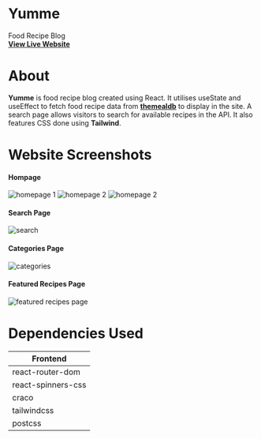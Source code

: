 # Yumme
Food Recipe Blog<br/>
<a href="https://master.d3dxgryfakje1j.amplifyapp.com/" target="_blank" rel="noopener noreferrer"><strong>View Live Website</strong></a>

# About
<strong>Yumme</strong> is food recipe blog created using React. It utilises useState and useEffect to fetch food recipe data from <a href="https://www.themealdb.com/api.php"><strong>themealdb</strong></a> to display in the site. A search page allows visitors to search for available recipes in the API. It also features CSS done using <strong>Tailwind</strong>.

# Website Screenshots
  <h4>Hompage</h4>
  <img src="https://i.ibb.co/kMgv1gM/Screenshot-2021-10-28-at-8-02-57-PM.png" alt="homepage 1" border="0">
  <img src="https://i.ibb.co/mF8CcYK/Screenshot-2021-10-28-at-8-03-05-PM.png" alt="homepage 2" border="0">
  <img src="https://i.ibb.co/L68BJXY/Screenshot-2021-10-28-at-8-03-18-PM.png" alt="homepage 2" border="0">
 
  <h4>Search Page</h4>
  <img src="https://i.ibb.co/hM9fqPH/Screenshot-2021-10-28-at-8-03-54-PM.png" alt="search" border="0">
 
  <h4>Categories Page</h4>
  <img src="https://i.ibb.co/G0nbbQ2/Screenshot-2021-10-28-at-8-04-02-PM.png" alt="categories" border="0">

  <h4>Featured Recipes Page</h4>
  <img src="https://i.ibb.co/pJLJzxH/Screenshot-2021-10-28-at-8-04-17-PM.png" alt="featured recipes page" border="0">

# Dependencies Used

<table>
  <thead>
    <tr>
      <th><strong>Frontend</strong></th>
    </tr>
  </thead>
  <tbody>
    <tr>
      <td>react-router-dom</td>
    </tr>
    <tr>
      <td>react-spinners-css</td>
    </tr>
    <tr>
      <td>craco</td>
    </tr>
    <tr>
      <td>tailwindcss</td>
    </tr>
    <tr>
      <td>postcss</td>
    </tr>
  </tbody>
</table>
